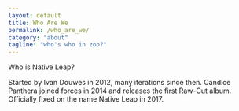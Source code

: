 ```yaml
---
layout: default
title: Who Are We
permalink: /who_are_we/
category: "about"
tagline: "who's who in zoo?"
---
```


<a>Who is Native Leap?</a>

Started by Ivan Douwes in 2012, many iterations since then.
Candice Panthera joined forces in 2014 and releases the first Raw-Cut album.
Officially fixed on the name Native Leap in 2017.
